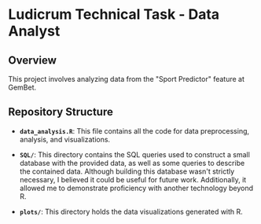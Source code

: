 # Ludicrum Technical Task - Data Analyst

## **Overview**

This project involves analyzing data from the "Sport Predictor" feature at GemBet.

## Repository Structure

-   **`data_analysis.R`**: This file contains all the code for data preprocessing, analysis, and visualizations.

-   **`SQL/`**: This directory contains the SQL queries used to construct a small database with the provided data, as well as some queries to describe the contained data. Although building this database wasn't strictly necessary, I believed it could be useful for future work. Additionally, it allowed me to demonstrate proficiency with another technology beyond R.

-   **`plots/`**: This directory holds the data visualizations generated with R.

